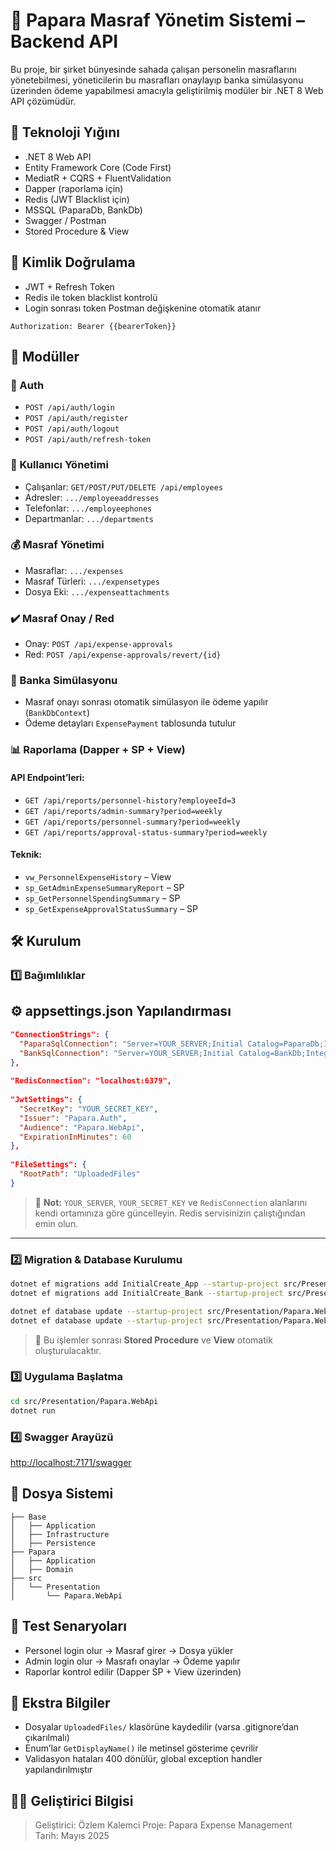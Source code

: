 # 📘 Papara Masraf Yönetim Sistemi – Backend API

Bu proje, bir şirket bünyesinde sahada çalışan personelin masraflarını yönetebilmesi, yöneticilerin bu masrafları onaylayıp banka simülasyonu üzerinden ödeme yapabilmesi amacıyla geliştirilmiş modüler bir .NET 8 Web API çözümüdür.

## 🔧 Teknoloji Yığını

- .NET 8 Web API
- Entity Framework Core (Code First)
- MediatR + CQRS + FluentValidation
- Dapper (raporlama için)
- Redis (JWT Blacklist için)
- MSSQL (PaparaDb, BankDb)
- Swagger / Postman
- Stored Procedure & View

## 🔐 Kimlik Doğrulama

- JWT + Refresh Token
- Redis ile token blacklist kontrolü
- Login sonrası token Postman değişkenine otomatik atanır

```http
Authorization: Bearer {{bearerToken}}
```

## 🧩 Modüller

### 🔑 Auth
- `POST /api/auth/login`
- `POST /api/auth/register`
- `POST /api/auth/logout`
- `POST /api/auth/refresh-token`

### 👤 Kullanıcı Yönetimi
- Çalışanlar: `GET/POST/PUT/DELETE /api/employees`
- Adresler: `.../employeeaddresses`
- Telefonlar: `.../employeephones`
- Departmanlar: `.../departments`

### 💰 Masraf Yönetimi
- Masraflar: `.../expenses`
- Masraf Türleri: `.../expensetypes`
- Dosya Eki: `.../expenseattachments`

### ✔️ Masraf Onay / Red
- Onay: `POST /api/expense-approvals`
- Red: `POST /api/expense-approvals/revert/{id}`

### 🏦 Banka Simülasyonu
- Masraf onayı sonrası otomatik simülasyon ile ödeme yapılır (`BankDbContext`)
- Ödeme detayları `ExpensePayment` tablosunda tutulur

### 📊 Raporlama (Dapper + SP + View)
#### API Endpoint’leri:
- `GET /api/reports/personnel-history?employeeId=3`
- `GET /api/reports/admin-summary?period=weekly`
- `GET /api/reports/personnel-summary?period=weekly`
- `GET /api/reports/approval-status-summary?period=weekly`

#### Teknik:
- `vw_PersonnelExpenseHistory` – View
- `sp_GetAdminExpenseSummaryReport` – SP
- `sp_GetPersonnelSpendingSummary` – SP
- `sp_GetExpenseApprovalStatusSummary` – SP

## 🛠️ Kurulum

### 1️⃣ Bağımlılıklar

## ⚙️ appsettings.json Yapılandırması

```json
"ConnectionStrings": {
  "PaparaSqlConnection": "Server=YOUR_SERVER;Initial Catalog=PaparaDb;Integrated Security=true;TrustServerCertificate=True;",
  "BankSqlConnection": "Server=YOUR_SERVER;Initial Catalog=BankDb;Integrated Security=true;TrustServerCertificate=True;"
},
                        
"RedisConnection": "localhost:6379",
                        
"JwtSettings": {
  "SecretKey": "YOUR_SECRET_KEY",
  "Issuer": "Papara.Auth",
  "Audience": "Papara.WebApi",
  "ExpirationInMinutes": 60
},
                        
"FileSettings": {
  "RootPath": "UploadedFiles"
}
```

> 🔔 **Not:** `YOUR_SERVER`, `YOUR_SECRET_KEY` ve `RedisConnection` alanlarını kendi ortamınıza göre güncelleyin. Redis servisinizin çalıştığından emin olun.

---

### 2️⃣ Migration & Database Kurulumu

```bash
dotnet ef migrations add InitialCreate_App --startup-project src/Presentation/Papara.WebApi --project src/Base/Base.Persistence --context AppDbContext --output-dir Migrations/Papara
dotnet ef migrations add InitialCreate_Bank --startup-project src/Presentation/Papara.WebApi --project src/Base/Base.Persistence --context BankDbContext --output-dir Migrations/Bank

dotnet ef database update --startup-project src/Presentation/Papara.WebApi --project src/Base/Base.Persistence --context AppDbContext
dotnet ef database update --startup-project src/Presentation/Papara.WebApi --project src/Base/Base.Persistence --context BankDbContext
```

> 📌 Bu işlemler sonrası **Stored Procedure** ve **View** otomatik oluşturulacaktır.

### 3️⃣ Uygulama Başlatma

```bash
cd src/Presentation/Papara.WebApi
dotnet run
```

### 4️⃣ Swagger Arayüzü

[http://localhost:7171/swagger](http://localhost:7171/swagger)

## 📂 Dosya Sistemi

```text
├── Base
│   ├── Application
│   ├── Infrastructure
│   ├── Persistence
├── Papara
│   ├── Application
│   ├── Domain
├── src
│   └── Presentation
│       └── Papara.WebApi
```

## 🧪 Test Senaryoları

- Personel login olur → Masraf girer → Dosya yükler
- Admin login olur → Masrafı onaylar → Ödeme yapılır
- Raporlar kontrol edilir (Dapper SP + View üzerinden)

## 📎 Ekstra Bilgiler

- Dosyalar `UploadedFiles/` klasörüne kaydedilir (varsa .gitignore’dan çıkarılmalı)
- Enum’lar `GetDisplayName()` ile metinsel gösterime çevrilir
- Validasyon hataları 400 dönülür, global exception handler yapılandırılmıştır

## 👨‍💻 Geliştirici Bilgisi

> Geliştirici: Özlem Kalemci
> Proje: Papara Expense Management  
> Tarih: Mayıs 2025
